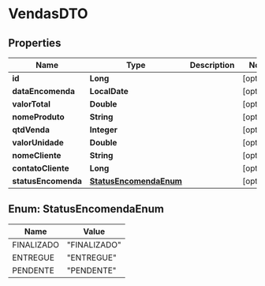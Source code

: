 

# VendasDTO

## Properties

Name | Type | Description | Notes
------------ | ------------- | ------------- | -------------
**id** | **Long** |  |  [optional]
**dataEncomenda** | **LocalDate** |  |  [optional]
**valorTotal** | **Double** |  |  [optional]
**nomeProduto** | **String** |  |  [optional]
**qtdVenda** | **Integer** |  |  [optional]
**valorUnidade** | **Double** |  |  [optional]
**nomeCliente** | **String** |  |  [optional]
**contatoCliente** | **Long** |  |  [optional]
**statusEncomenda** | [**StatusEncomendaEnum**](#StatusEncomendaEnum) |  |  [optional]



## Enum: StatusEncomendaEnum

Name | Value
---- | -----
FINALIZADO | &quot;FINALIZADO&quot;
ENTREGUE | &quot;ENTREGUE&quot;
PENDENTE | &quot;PENDENTE&quot;



